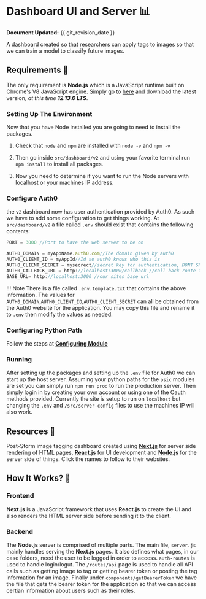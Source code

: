 # Dashboard UI and Server 📊

**Document Updated:** {{ git_revision_date }}

A dashboard created so that researchers can apply tags to images so that we can
train a model to classify future images.

## Requirements 📝

The only requirement is **Node.js** which is a JavaScript runtime built on
Chrome's V8 JavaScript engine. Simply go to [here](https://nodejs.org/en/) and
download the latest version, *at this time **12.13.0 LTS***.

### Setting Up The Environment

Now that you have Node installed you are going to need to install the packages.

1. Check that `node` and `npm` are installed with `node -v` and `npm -v`

2. Then go inside `src/dashboard/v2` and using your
   favorite terminal run `npm install` to install all packages.

3. Now you need to determine if you want to run the Node servers with localhost
   or your machines IP address.

### Configure Auth0

the `v2` dashboard now has user authentication provided by Auth0. As such we have to add some configuration to get
things working. At `src/dashboard/v2` a file called `.env` should exist that contains the following contents:

```js
PORT = 3000 //Port to have the web server to be on

AUTH0_DOMAIN = myAppName.auth0.com//The domain given by auth0
AUTH0_CLIENT_ID = myAppId//Id so auth0 knows who this is
AUTH0_CLIENT_SECRET = mysecrect//secret key for authentication, DONT SHARE THIS EVER, LIKE EVER
AUTH0_CALLBACK_URL = http://localhost:3000/callback //call back route for logout
BASE_URL= http://localhost:3000 //our sites base url
```

!!! Note
    There is a file called `.env.template.txt` that contains the above information. The values for
    `AUTH0_DOMAIN`,`AUTH0_CLIENT_ID`,`AUTH0_CLIENT_SECRET` can all be obtained from the Auth0 website for the
    application. You may copy this file and rename it to `.env` then modify the values as needed.

### Configuring Python Path

Follow the steps at [**Configuring Module**](./configure_python_path.md)

### Running

After setting up the packages and setting up the `.env` file for Auth0 we can start up the host server.
Assuming your python paths for the `psic` modules are set you can simply run `npm run prod` to run the production
server. Then simply login in by creating your own account or using one of the Oauth methods provided. Currently the site is setup to run on `localhost` but changing the `.env` and `/src/server-config` files to use the machines IP will also work.

## Resources 💎

Post-Storm image tagging dashboard created using
[**Next.js**](https://nextjs.org/) for server side rendering of HTML pages,
[**React.js**](https://reactjs.org/) for UI development and
[**Node.js**](https://nodejs.org/) for the server side of things. Click the
names to follow to their websites.

## How It Works? 🤔

### Frontend

**Next.js** is a JavaScript framework that uses **React.js** to create the UI
and also renders the HTML server side before sending it to the client.

### Backend

The **Node.js** server is comprised of multiple parts. The main file, `server.js` mainly handles serving the **Next.js** pages. It also defines what pages, in our case folders, need the user to be logged in order to access. `auth-routes` is used to handle login/logut. The `/routes/api` page is used to handle all API calls such as getting image to tag or getting bearer token or posting the tag information for an image. Finally under `components/getBearerToken` we have the file that gets the bearer token for the application so that we can access certian information about users such as their roles.
